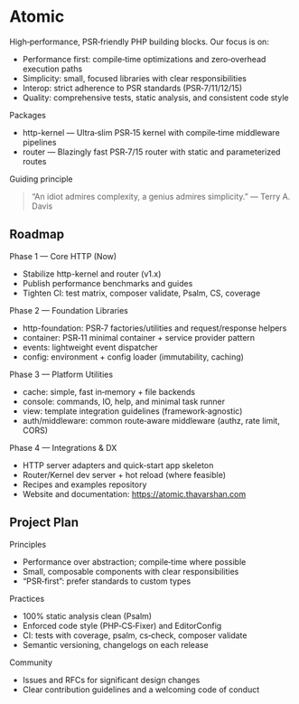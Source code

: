# Atomic

High‑performance, PSR‑friendly PHP building blocks. Our focus is on:

- Performance first: compile‑time optimizations and zero‑overhead execution paths
- Simplicity: small, focused libraries with clear responsibilities
- Interop: strict adherence to PSR standards (PSR‑7/11/12/15)
- Quality: comprehensive tests, static analysis, and consistent code style

Packages

- http-kernel — Ultra‑slim PSR‑15 kernel with compile‑time middleware pipelines
- router — Blazingly fast PSR‑7/15 router with static and parameterized routes

Guiding principle
> “An idiot admires complexity, a genius admires simplicity.” — Terry A. Davis

## Roadmap

Phase 1 — Core HTTP (Now)

- Stabilize http-kernel and router (v1.x)
- Publish performance benchmarks and guides
- Tighten CI: test matrix, composer validate, Psalm, CS, coverage

Phase 2 — Foundation Libraries

- http-foundation: PSR‑7 factories/utilities and request/response helpers
- container: PSR‑11 minimal container + service provider pattern
- events: lightweight event dispatcher
- config: environment + config loader (immutability, caching)

Phase 3 — Platform Utilities

- cache: simple, fast in‑memory + file backends
- console: commands, IO, help, and minimal task runner
- view: template integration guidelines (framework‑agnostic)
- auth/middleware: common route‑aware middleware (authz, rate limit, CORS)

Phase 4 — Integrations & DX

- HTTP server adapters and quick‑start app skeleton
- Router/Kernel dev server + hot reload (where feasible)
- Recipes and examples repository
- Website and documentation: <https://atomic.thavarshan.com>

## Project Plan

Principles

- Performance over abstraction; compile‑time where possible
- Small, composable components with clear responsibilities
- “PSR‑first”: prefer standards to custom types

Practices

- 100% static analysis clean (Psalm)
- Enforced code style (PHP‑CS‑Fixer) and EditorConfig
- CI: tests with coverage, psalm, cs‑check, composer validate
- Semantic versioning, changelogs on each release

Community

- Issues and RFCs for significant design changes
- Clear contribution guidelines and a welcoming code of conduct
